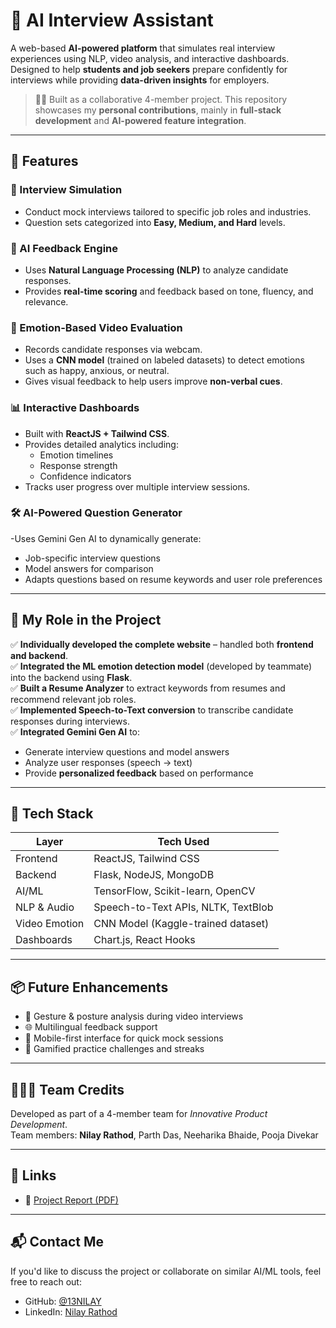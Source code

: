 # 🧠 AI Interview Assistant

A web-based **AI-powered platform** that simulates real interview experiences using NLP, video analysis, and interactive dashboards.  
Designed to help **students and job seekers** prepare confidently for interviews while providing **data-driven insights** for employers.  

> 👨‍💻 Built as a collaborative 4-member project. This repository showcases my **personal contributions**, mainly in **full-stack development** and **AI-powered feature integration**.

---

## 🚀 Features

### 🎤 Interview Simulation
- Conduct mock interviews tailored to specific job roles and industries.
- Question sets categorized into **Easy, Medium, and Hard** levels.

### 🧠 AI Feedback Engine
- Uses **Natural Language Processing (NLP)** to analyze candidate responses.
- Provides **real-time scoring** and feedback based on tone, fluency, and relevance.

### 🎥 Emotion-Based Video Evaluation
- Records candidate responses via webcam.
- Uses a **CNN model** (trained on labeled datasets) to detect emotions such as happy, anxious, or neutral.
- Gives visual feedback to help users improve **non-verbal cues**.

### 📊 Interactive Dashboards
- Built with **ReactJS + Tailwind CSS**.
- Provides detailed analytics including:
  - Emotion timelines
  - Response strength
  - Confidence indicators
- Tracks user progress over multiple interview sessions.

### 🛠️ AI-Powered Question Generator
-Uses Gemini Gen AI to dynamically generate:
  - Job-specific interview questions
  - Model answers for comparison
  - Adapts questions based on resume keywords and user role preferences




---

## 🧩 My Role in the Project

✅ **Individually developed the complete website** – handled both **frontend and backend**.  
✅ **Integrated the ML emotion detection model** (developed by teammate) into the backend using **Flask**.  
✅ **Built a Resume Analyzer** to extract keywords from resumes and recommend relevant job roles.  
✅ **Implemented Speech-to-Text conversion** to transcribe candidate responses during interviews.  
✅ **Integrated Gemini Gen AI** to:  
   - Generate interview questions and model answers  
   - Analyze user responses (speech → text)  
   - Provide **personalized feedback** based on performance  

---

## 🧪 Tech Stack

| Layer          | Tech Used                          |
|---------------|------------------------------------|
| Frontend      | ReactJS, Tailwind CSS              |
| Backend       | Flask, NodeJS, MongoDB             |
| AI/ML         | TensorFlow, Scikit-learn, OpenCV   |
| NLP & Audio   | Speech-to-Text APIs, NLTK, TextBlob|
| Video Emotion | CNN Model (Kaggle-trained dataset) |
| Dashboards    | Chart.js, React Hooks              |

---

## 📦 Future Enhancements
- 🔁 Gesture & posture analysis during video interviews  
- 🌐 Multilingual feedback support  
- 📲 Mobile-first interface for quick mock sessions  
- 🧠 Gamified practice challenges and streaks  

---

## 🧑‍🤝‍🧑 Team Credits
Developed as part of a 4-member team for *Innovative Product Development*.  
Team members: **Nilay Rathod**, Parth Das, Neeharika Bhaide, Pooja Divekar  

---

## 📎 Links
- 📁 [Project Report (PDF)](https://drive.google.com/file/d/1JR39AV-MCvJZoP-xyLWhMkv2_Y65ATTJ/view?usp=sharing)

---

## 📬 Contact Me
If you'd like to discuss the project or collaborate on similar AI/ML tools, feel free to reach out:

- GitHub: [@13NILAY](https://github.com/13NILAY)  
- LinkedIn: [Nilay Rathod](https://www.linkedin.com/in/nilayrathod/)  
